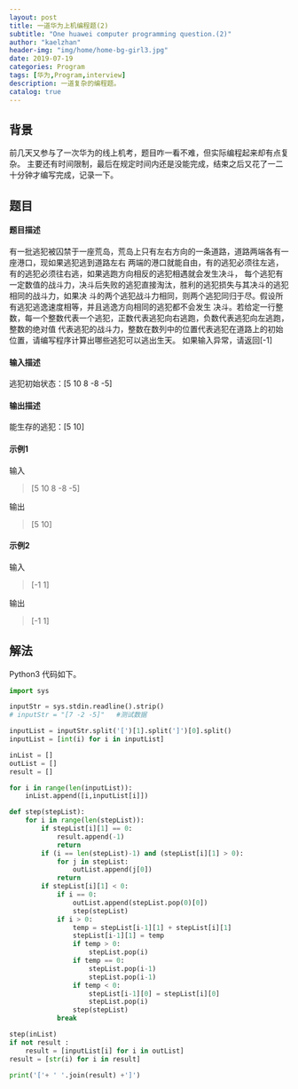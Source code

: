 ```yaml
---
layout: post
title: 一道华为上机编程题(2)
subtitle: "One huawei computer programming question.(2)"
author: "kaelzhan"
header-img: "img/home/home-bg-girl3.jpg"
date: 2019-07-19
categories: Program
tags: [华为,Program,interview]
description: 一道复杂的编程题。
catalog: true
---
```



## 背景
前几天又参与了一次华为的线上机考，题目咋一看不难，但实际编程起来却有点复杂。
主要还有时间限制，最后在规定时间内还是没能完成，结束之后又花了一二十分钟才编写完成，记录一下。

## 题目

#### 题目描述

有一批逃犯被囚禁于一座荒岛，荒岛上只有左右方向的一条道路，道路两端各有一座港口，现如果逃犯逃到道路左右
两端的港口就能自由，有的逃犯必须往左逃，有的逃犯必须往右逃，如果逃跑方向相反的逃犯相遇就会发生决斗，
每个逃犯有一定数值的战斗力，决斗后失败的逃犯直接淘汰，胜利的逃犯损失与其决斗的逃犯相同的战斗力，如果决
斗的两个逃犯战斗力相同，则两个逃犯同归于尽。假设所有逃犯逃逸速度相等，并且逃逸方向相同的逃犯都不会发生
决斗。若给定一行整数，每一个整数代表一个逃犯，正数代表逃犯向右逃跑，负数代表逃犯向左逃跑，整数的绝对值
代表逃犯的战斗力，整数在数列中的位置代表逃犯在道路上的初始位置，请编写程序计算出哪些逃犯可以逃出生天。
如果输入异常，请返回\[-1\]

#### 输入描述

逃犯初始状态：\[5 10 8 -8 -5\]

#### 输出描述

能生存的逃犯：\[5 10\]

#### 示例1

输入

>\[5 10 8 -8 -5\]

输出

>\[5 10\]

#### 示例2

输入

>\[-1 1\]

输出

>\[-1 1\]

## 解法

Python3 代码如下。

```python
import sys

inputStr = sys.stdin.readline().strip()
# inputStr = "[7 -2 -5]"   #测试数据

inputList = inputStr.split('[')[1].split(']')[0].split()
inputList = [int(i) for i in inputList]

inList = []
outList = []
result = []

for i in range(len(inputList)):
    inList.append([i,inputList[i]])

def step(stepList):
    for i in range(len(stepList)):
        if stepList[i][1] == 0:
            result.append(-1)
            return
        if (i == len(stepList)-1) and (stepList[i][1] > 0):
            for j in stepList:
                outList.append(j[0])
            return
        if stepList[i][1] < 0:
            if i == 0:
                outList.append(stepList.pop(0)[0])
                step(stepList)
            if i > 0:
                temp = stepList[i-1][1] + stepList[i][1]
                stepList[i-1][1] = temp
                if temp > 0:
                    stepList.pop(i)
                if temp == 0:
                    stepList.pop(i-1)
                    stepList.pop(i-1)
                if temp < 0:
                    stepList[i-1][0] = stepList[i][0]
                    stepList.pop(i)
                step(stepList)
            break

step(inList)
if not result : 
    result = [inputList[i] for i in outList]
result = [str(i) for i in result]

print('['+ ' '.join(result) +']')
```
